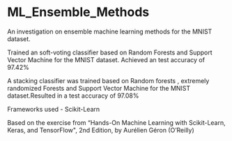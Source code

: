 # ML_Ensemble_Methods
An investigation on ensemble machine learning methods for the MNIST dataset.

Trained an soft-voting classifier based on Random Forests and Support Vector Machine for the MNIST dataset. Achieved an test accuracy of 97.42%


A stacking classifier was trained based on Random forests , extremely randomized Forests and Support Vector Machine for the MNIST dataset.Resulted in a test accuracy of 97.08%

Frameworks used - Scikit-Learn

Based on the exercise from “Hands-On Machine Learning with Scikit-Learn, Keras, and TensorFlow", 2nd Edition, by Aurélien Géron (O’Reilly)
